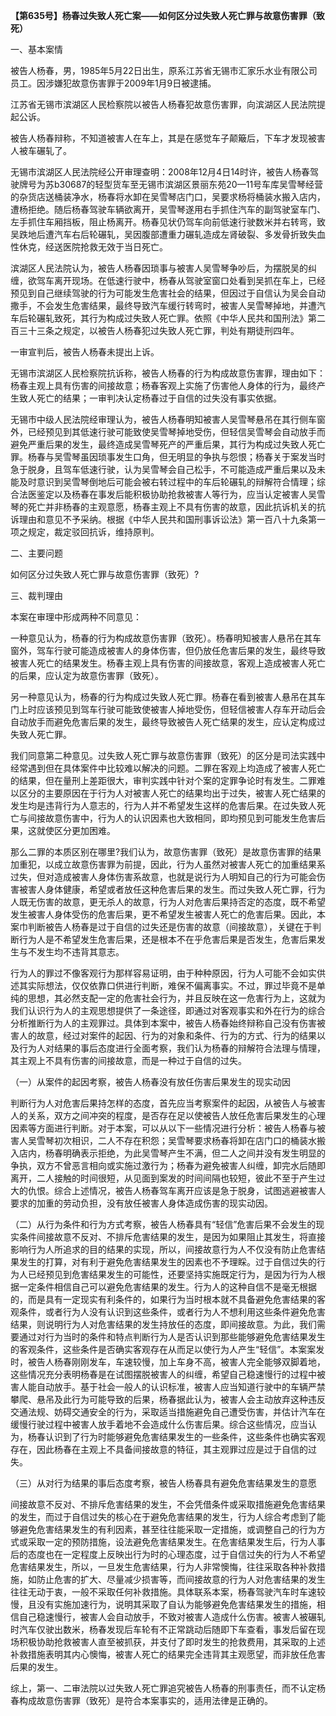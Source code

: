 **【第635号】杨春过失致人死亡案——如何区分过失致人死亡罪与故意伤害罪（致死）**

一、基本案情

被告人杨春，男，1985年5月22日出生，原系江苏省无锡市汇家乐水业有限公司员工。因涉嫌犯故意伤害罪于2009年1月9日被逮捕。

江苏省无锡市滨湖区人民检察院以被告人杨春犯故意伤害罪，向滨湖区人民法院提起公诉。

被告人杨春辩称，不知道被害人在车上，其是在感觉车子颠簸后，下车才发现被害人被车碾轧了。

无锡市滨湖区人民法院经公开审理查明：2008年12月4日14时许，被告人杨春驾驶牌号为苏b30687的轻型货车至无锡市滨湖区景丽东苑20—11号车库吴雪琴经营的杂货店送桶装净水，杨春将水卸在吴雪琴店门口，吴要求杨将桶装水搬入店内，遭杨拒绝。随后杨春驾驶车辆欲离开，吴雪琴遂用右手抓住汽车的副驾驶室车门、左手抓住车厢挡板，阻止杨离开。杨春见状仍驾车向前低速行驶数米并右转弯，致吴跌地后遭汽车右后轮碾轧，吴因腹部遭重力碾轧造成左肾破裂、多发骨折致失血性休克，经送医院抢救无效于当日死亡。

滨湖区人民法院认为，被告人杨春因琐事与被害人吴雪琴争吵后，为摆脱吴的纠缠，欲驾车离开现场。在低速行驶中，杨春从驾驶室窗口处看到吴抓在车上，已经预见到自己继续驾驶的行为可能发生危害社会的结果，但因过于自信认为吴会自动撒手，不会发生危害结果，最终导致汽车缓行转弯时，被害人吴雪琴掉地，并遭汽车后轮碾轧致死，其行为构成过失致人死亡罪。依照《中华人民共和国刑法》第二百三十三条之规定，以被告人杨春犯过失致人死亡罪，判处有期徒刑四年。

一审宣判后，被告人杨春未提出上诉。

无锡市滨湖区人民检察院抗诉称，被告人杨春的行为构成故意伤害罪，理由如下：杨春主观上具有伤害的间接故意；杨春客观上实施了伤害他人身体的行为，最终产生致人死亡的结果；一审判决认定杨春过于自信的过失没有事实依据。

无锡市中级人民法院经审理认为，被告人杨春明知被害人吴雪琴悬吊在其行侧车窗外，已经预见到其低速行驶可能致使吴雪琴掉地受伤，但轻信吴雪琴会自动放手而避免严重后果的发生，最终造成吴雪琴死产的严重后果，其行为构成过失致人死亡罪。杨春与吴雪琴虽因琐事发生口角，但无明显的争执与怨恨；杨春关于案发当时急于脱身，且驾车低速行驶，认为吴雪琴会自己松手，不可能造成严重后果以及未能及时意识到吴雪琴倒地后可能会被右转过程中的车后轮碾轧的辩解符合情理；综合法医鉴定以及杨春在事发后能积极协助抢救被害人等行为，应当认定被害人吴雪琴的死亡并非杨春的主观意愿，杨春主观上不具有伤害的故意，因此抗诉机关的抗诉理由和意见不予采纳。根据《中华人民共和国刑事诉讼法》第一百八十九条第一项之规定，裁定驳回抗诉，维持原判。

二、主要问题

如何区分过失致人死亡罪与故意伤害罪（致死）?

三、裁判理由

本案在审理中形成两种不同意见：

一种意见认为，杨春的行为构成故意伤害罪（致死）。杨春明知被害人悬吊在其车窗外，驾车行驶可能造成被害人的身体伤害，但仍放任危害后果的发生，最终导致被害人死亡的结果发生。杨春主观上具有伤害的间接故意，客观上造成被害人死亡的后果，应认定为故意伤害罪（致死）。

另一种意见认为，杨春的行为构成过失致人死亡罪。杨春在看到被害人悬吊在其车门上时应该预见到驾车行驶可能致使被害人掉地受伤，但轻信被害人存车开动后会自动放手而避免危害后果的发生，最终导致被告人死亡结果的发生，应认定构成过失致人死亡罪。

我们同意第二种意见。过失致人死亡罪与故意伤害罪（致死）的区分是司法实践中经常遇到但在具体案件中比较难以解决的问题。二罪在客观上均造成了被害人死亡的结果，但在量刑上差距很大，审判实践中针对个案的定罪争论时有发生。二罪难以区分的主要原因在于行为人对被害人死亡的结果均出于过失，被害人死亡结果的发生均是违背行为人意志的，行为人并不希望发生这样的危害后果。在过失致人死亡与间接故意伤害中，行为人的认识因素也大致相同，即均预见到可能发生危害后果，这就使区分更加困难。

那么二罪的本质区别在哪里?我们认为，故意伤害罪（致死）是故意伤害罪的结果加重犯，以成立故意伤害罪为前提，因此，行为人虽然对被害人死亡的加重结果系过失，但对造成被害人身体伤害系故意，也就是说行为人明知自己的行为可能会伤害被害人身体健康，希望或者放任这种危害后果的发生。而过失致人死亡罪，行为人既无伤害的故意，更无杀人的故意，行为人对危害后果持否定的态度，既不希望发生被害人身体受伤的危害后果，更不希望发生被害人死亡的危害后果。因此，本案巾判断被告人杨春是过于自信的过失还是伤害的故意（间接故意），关键在于判断行为人是不希望发生危害后果，还是根本不在乎危害后果是否发生，危害后果发生与不发生均不违背其意志。

行为人的罪过不像客观行为那样容易证明，由于种种原因，行为人可能不会如实供述其实际想法，仅仅依靠口供进行判断，难保不偏离事实。不过，罪过毕竟不是单纯的思想，其必然支配一定的危害社会行为，并且反映在这一危害行为上，这就为我们认识行为人的主观思想提供了一条途径，即通过对客观事实和外在行为的综合分析推断行为人的主观罪过。具体到本案中，被告人杨春始终辩称自己没有伤害被害人的故意，经过对案件的起因、行为的对象和条件、行为的方式、行为的结果以及行为人对结果的事后态度进行全面考察，我们认为杨春的辩解符合法理与情理，其主观上不具有伤害的间接故意，而是一种过于自信的过失。

（一）从案件的起因考察，被告人杨春没有放任伤害后果发生的现实动因

判断行为人对危害后果持怎样的态度，首先应当考察案件的起因，从被告人与被害人的关系，双方之间冲突的程度，是否存在足以使被告人放任危害后果发生的心理因素等方面进行判断。对于本案，可以从以下一些情况进行分析：被告人杨春与被害人吴雪琴初次相识，二人不存在积怨；吴雪琴要求杨春将卸在店门口的桶装水搬入店内，杨春明确表示拒绝，为此吴雪琴产生不满，但二人之间并没有发生明显的争执，双方不曾恶言相向或实施过激行为；杨春为避免被害人纠缠，卸完水后随即离开，二人接触的时间很短，从见面到案发的时间间隔也较短，彼此不至于产生过大的仇恨。综合上述情况，被告人杨春驾车离开应该是急于脱身，试图逃避被害人要求的加重的劳动负担，没有放任被害人身体造成伤害的现实动因。

（二）从行为条件和行为方式考察，被告人杨春具有“轻信”危害后果不会发生的现实条件间接故意不反对、不排斥危害结果的发生，是因为如果阻止其发生，将直接影响行为人所追求的目的结果的实现，所以，间接故意行为人不仅没有防止危害结果发生的打算，对有利于避免危害结果发生的因素也不予理睬。过于自信过失的行为人已经预见到危害结果发生的可能性，还要坚持实施既定行为，是因为行为人根据一定条件相信自己可以避免危害结果的发生。行为人的这种自信不是毫无根据的，而是具有一定现实有利条件的，如果行为当时根本就不具备避免危害结果的客观条件，或者行为人没有认识到这些条件，或者行为人不想利用这些条件避免危害结果，则说明行为人对危害结果的发生持放任的态度，即间接故意。为此，我们需要通过对行为当时的条件和特点判断行为人是否认识到那些能够避免危害结果发生的客观条件，这些条件是否确实客观存在从而足以使行为人产生“轻信”。本案案发时，被告人杨春刚刚发车，车速较慢，加上车身不高，被害人完全能够双脚着地，这些情况充分表明杨春是在试图摆脱被害人的纠缠，希望自己稳速慢行的过程中被害人能自动放手。基于社会一般人的认识标准，被害人应当知道行驶中的车辆严禁攀爬、悬吊及此行为可能导致的后果，杨春据此认为，被害人会主动放弃这种违反交通法规、妨碍交通安全的行为，采取适当措施避免自己遭受伤害，并估计汽车在缓慢行驶过程中被害人放手着地不会造成什么伤害后果。综合这些情况，应当认为，杨春认识到了行为时能够避免危害结果发生的一些条件，这些条件也确实客观存在，因此杨春在主观上不具备间接故意的特征，其主观罪过应是过于自信的过失。

（三）从对行为结果的事后态度考察，被告人杨春具有避免危害结果发生的意愿

间接故意不反对、不排斥危害结果的发生，不会凭借条件或采取措施避免危害结果的发生，而过于自信过失的核心在于避免危害结果的发生，行为人综合考虑到了能够避免危害结果发生的有利因素，甚至往往能采取一定措施，或调整自己的行为方式或采取一定的预防措施，设法避免危害结果发生。在危害结果发生后，行为人事后的态度也在一定程度上反映出行为时的心理态度，过于自信过失的行为人不希望危害结果发生，所以，一旦发生危害结果，行为人非常懊悔，往往采取各种补救措施，如防止危害的扩大、尽量减少损害等，而间接故意的行为人对危害结果的发生往往无动于衷，一般不采取任何补救措施。具体联系本案，杨春驾驶汽车时车速较慢，且没有实施加速行为，说明其采取了自认为能够避免危害结果发生的措施，相信自己稳速慢行，被害人会自动放手，不致对被害人造成什么伤害。被害人被碾轧时汽车仅驶出数米，杨春发现后车轮有不正常跳动后随即下车查看，事发后留在现场积极协助抢救被害人直至被抓获，并支付了即时发生的抢救费用，其采取的上述补救措施表明其内心懊悔，被害人死亡的结果完全违背其主观愿望，而非放任危害后果的发生。

综上，第一、二审法院以过失致人死亡罪追究被告人杨春的刑事责任，而不认定杨春构成故意伤害罪（致死）是符合本案事实的，适用法律是正确的。